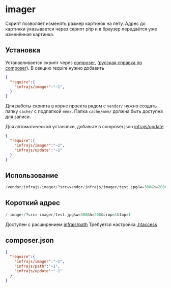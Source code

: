 # imager
Скрипт позволяет изменять размер картинок на лету. Адрес до картинки указывается через скрипт php и в браузер передаётся уже изменённая картинка.

## Установка
Устанавливается скрипт через [composer](http://getcomposer.org), ([русская справка по composer](http://loftblog.ru/2013/05/31/paketnyj-menedzher-php-composer-uskoryajsya/)). В секцию require нужно добавить 
```json
{
  "require":{
    "infrajs/imager":"~1",
  }
}
```

Для работы скрипта в корне проекта рядом с ```vendor/``` нужно создать папку ```cache/``` с подпапкой ```mem/```. Папка ```cache/mem/``` должна быть доступна для записи.

Для автоматической установки, добавьте в composer.json [infrajs/update](https://github.com/infrajs/update)
```json
{
  "require":{
    "infrajs/imager":"~1",
    "infrajs/update":"~1"
  }
}
```
## Использование
```php
/vendor/infrajs/imager/?src=vendor/infrajs/imager/test.jpg&w=300&h=200&crop=1&top=1
```

## Короткий адрес
```php
/-imager/?src=-imager/test.jpg&w=300&h=200&crop=1&top=1
```
Доступен с расширением [infrajs/path](https://github.com/infrajs/path)
Требуется настройка [.htaccess](https://github.com/infrajs/path/blob/master/README.md)

## composer.json
```json
{
  "require":{
    "infrajs/imager":"~1",
    "infrajs/path":"~1",
    "infrajs/update":"~1"
  }
}
